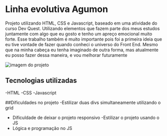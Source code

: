 # Linha evolutiva Agumon
Projeto utilizando HTML, CSS e Javascript, baseado em uma atividade do curso Dev Quest. Utilizando elementos que fazem parte dos meus estudos juntamente com algo que eu gosto e tenho um apreço emocional muito forte.
Esse trabalho também é muito importante pois foi a primeira ideia que eu tive vontade de fazer quando conheci o universo do Front End. Mesmo que na minha cabeça eu tenha imaginado de outra forma, mas atualmente eu posso fazer dessa maneira, e vou melhorar futuramente

<img src="./src/gif/gif.gif" alt="imagem do projeto">

## Tecnologias utilizadas 
-HTML
-CSS
-Javascript

##Dificuldades no projeto
-Estilizar duas divs simultaneamente utilizando o grid
- Dificuldade de deixar o projeto responsivo 
-Estilizar o projeto usando o JS
- Lógica e programação no JS 
